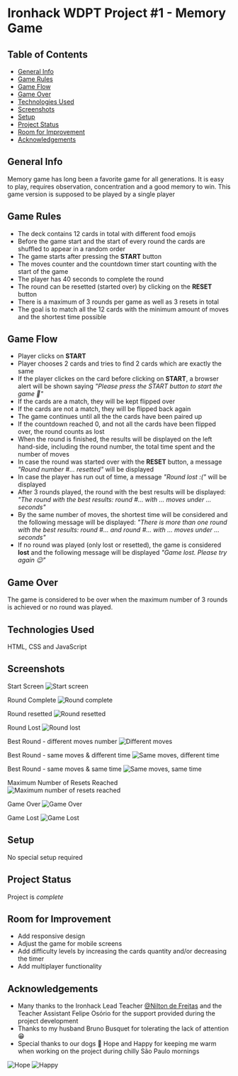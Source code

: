 # Ironhack WDPT Project #1 - Memory Game

## Table of Contents
* [General Info](#general-information)
* [Game Rules](#game-rules)
* [Game Flow](#game-flow)
* [Game Over](#game-over)
* [Technologies Used](#tech)
* [Screenshots](#screenshots)
* [Setup](#setup)
* [Project Status](#project-status)
* [Room for Improvement](#room-for-improvement)
* [Acknowledgements](#acknowledgements)

## General Info

Memory game has long been a favorite game for all generations. It is easy to play, requires observation, concentration and a good memory to win. This game version is supposed to be played by a single player

## Game Rules
- The deck contains 12 cards in total with different food emojis
- Before the game start and the start of every round the cards are shuffled to appear in a random order
- The game starts after pressing the **START** button
- The moves counter and the countdown timer start counting with the start of the game
- The player has 40 seconds to complete the round
- The round can be resetted (started over) by clicking on the **RESET** button
- There is a maximum of 3 rounds per game as well as 3 resets in total
- The goal is to match all the 12 cards with the minimum amount of moves and the shortest time possible

## Game Flow
- Player clicks on **START**
- Player chooses 2 cards and tries to find 2 cards which are exactly the same
- If the player clickes on the card before clicking on **START**, a browser alert will be shown saying _"Please press the START button to start the game 🤗"_
- If the cards are a match, they will be kept flipped over
- If the cards are not a match, they will be flipped back again
- The game continues until all the the cards have been paired up
- If the countdown reached 0, and not all the cards have been flipped over, the round counts as lost
-  When the round is finished, the results will be displayed on the left hand-side, including the round number, the total time spent and the number of moves
-  In case the round was started over with the **RESET** button, a message _"Round number #... resetted"_ will be displayed
-  In case the player has run out of time, a message _"Round lost :("_ will be displayed
-  After 3 rounds played, the round with the best results will be displayed: _"The round with the best results: round #... with ... moves under ... seconds"_ 
-  By the same number of moves, the shortest time will be considered and the following message will be displayed: _"There is more than one round with the best results: round #... and round #... with ... moves under ... seconds"_
-  If no round was played (only lost or resetted), the game is considered **lost** and the following message will be displayed _"Game lost. Please try again 😉"_

## Game Over
The game is considered to be over when the maximum number of 3 rounds is achieved or no round was played.
 
## Technologies Used

HTML, CSS and JavaScript

## Screenshots
Start Screen
![Start screen](./assets/img/screenshots/ss_start_screen.png)

Round Complete
![Round complete](./assets/img/screenshots/ss_round_complete.png)

Round resetted
![Round resetted](./assets/img/screenshots/ss_round_resetted.png)

Round Lost
![Round lost](./assets/img/screenshots/ss_round_lost.png)

Best Round - different moves number
![Different moves](./assets/img/screenshots/ss_different_moves.png)

Best Round - same moves & different time
![Same moves, different time](./assets/img/screenshots/ss_same_moves_different_time.png)

Best Round - same moves & same time
![Same moves, same time](./assets/img/screenshots/ss_same_moves_same_time.jpg)

Maximum Number of Resets Reached
![Maximum number of resets reached](./assets/img/screenshots/ss_max_resets.jpg)

Game Over
![Game Over](./assets/img/screenshots/ss_game_over.png)

Game Lost
![Game Lost](./assets/img/screenshots/ss_game_lost.png)

## Setup
No special setup required

## Project Status
Project is _complete_

## Room for Improvement
- Add responsive design
- Adjust the game for mobile screens
- Add difficulty levels by increasing the cards quantity and/or decreasing the timer
- Add multiplayer functionality

## Acknowledgements
- Many thanks to the Ironhack Lead Teacher [@Nilton de Freitas](https://github.com/oniltos) and the Teacher Assistant Felipe Osório for the support provided during the project development
- Thanks to my husband Bruno Busquet for tolerating the lack of attention 😁
- Special thanks to our dogs 🐶 Hope and Happy for keeping me warm when working on the project during chilly São Paulo mornings

![Hope](./assets/img/hope.jpg)
![Happy](./assets/img/happy.jpg)




